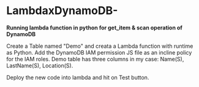 # LambdaxDynamoDB-
**Running lambda function in python for get_item &amp; scan operation of DynamoDB**

Create a Table named "Demo" and creata a Lambda function with runtime as Python. Add the DynamoDB IAM permission JS file as an incline policy for the IAM roles. 
Demo table has three columns in my case: Name(S), LastName(S), Location(S).

Deploy the new code into lambda and hit on Test button.
